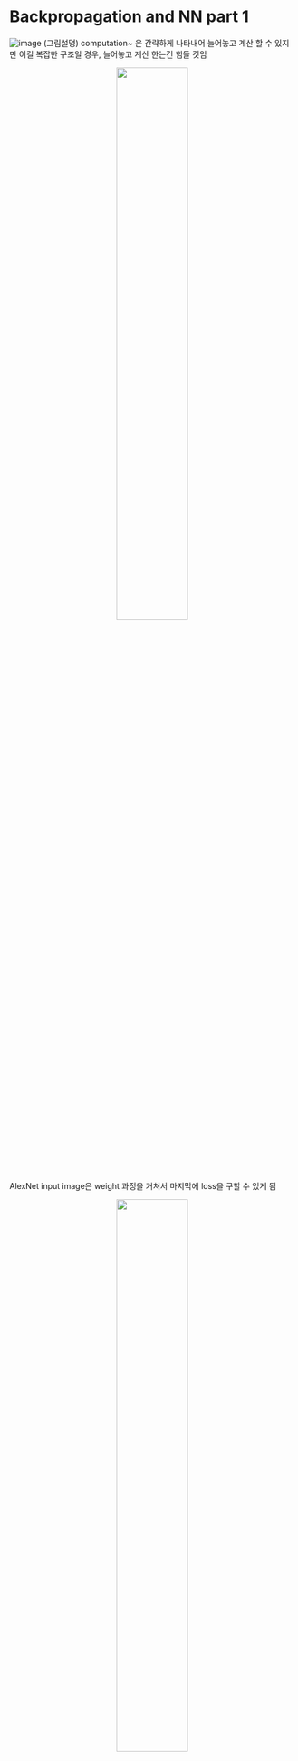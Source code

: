 # Backpropagation and NN part 1   
![image](https://user-images.githubusercontent.com/56099627/70888301-5c238f80-2023-11ea-91b4-92266db86240.png)
(그림설명) computation~ 은 간략하게 나타내어 늘어놓고 계산 할 수 있지만 이걸 복잡한 구조일 경우, 늘어놓고 계산 한는건 힘들 것임
  
<p align="center"><img width="50%" src="https://user-images.githubusercontent.com/56099627/70889040-0223c980-2025-11ea-92ef-2d048ddad8ff.png" /></p>  
AlexNet  
input image은 weight 과정을 거쳐서 마지막에 loss을 구할 수 있게 됨
  
<p align="center"><img width="50%" src="https://user-images.githubusercontent.com/56099627/70889112-267fa600-2025-11ea-997c-1984963fa495.png" /></p>  
Neural Turing Machine  
input 에서 loss을 구할 때까지 어마어마한 규모로 구성되어 있음을 확인 되지요  
  
<p align="center"><img width="50%" src="https://user-images.githubusercontent.com/56099627/70889247-79f1f400-2025-11ea-8811-f9bdd0adc555.png" /></p>  
만약에 recureent neural network의 경우, 이런 어마어마한 규모의 구성이 수백장이 복사가 되는 식이라 너무 너무 거대한 규모라 한꺼번에 모듈을 계산하는 일은 말이 되지 않는다.  
  
**그래서 (간단한 예를 통해) 하나하나 모듈별로 계산해 나가는 방법을 학습해 보자**  
  
![image](https://user-images.githubusercontent.com/56099627/70890331-22a15300-2028-11ea-9d2a-7208a2be5042.png)  
forward 시엔 local gradient을 구할 수 있고  
backward 시엔 global gradient을 구할 수 있음  
그러므로 결국엔 local gradient와 global gradient을 구해서 gradient을 구할 수 있다.  
backward 시에 chain rule 이 일어나기에 가능한거임  
  
  
  
![image](https://user-images.githubusercontent.com/56099627/70844554-6197a300-1e86-11ea-8a0d-c355f5709502.png)
  
(그림설명) 더하기(+)는 gradient distributer 즉, 그냥 전파해주는 느낌, 곱하기(x)은 gradient switcher 즉, 곱해주는 대상자를 서로 바꿔줌, MAX gate은 'router 즉, 둘 중 값이 큰 쪽만 취해준다.큰 쪽에 1이 전파되고 작은 쪽은 0을 전파해줄거임 


![image](https://user-images.githubusercontent.com/56099627/70844620-41b4af00-1e87-11ea-82a2-85db57b34aa7.png)  
(그림설명) sigmoid는 미분 하면 (1-자기자신)(자기자신) 꼴로 나오게 된다. 그러면 이 과정을 (0.73)(1-0.73)=0.2으로 계산 가능하다. 

# Neural Network
- linear score func : f = Wx
- 2-layer Neural Network : f = W_2 max( 0, W_1x)
  - max 함수는 activation 함수 중 하나인 Lelu임
  - 기본적으로 activation 함수는 non-linearity을 제공한다

![image](https://user-images.githubusercontent.com/56099627/70844941-12547100-1e8c-11ea-90c2-c1db16a7cd19.png)  
  
**Neural network에서 overfitting 일어나지 않기 위핸 방법으로 네트워크를 작게 만드는 것(hidden layer 개수 작게)이 아니라, regularization strength을 높여준다. **    
  
참고  
[1] https://www.youtube.com/watch?v=qtINaHvngm8&list=PL1Kb3QTCLIVtyOuMgyVgT-OeW0PYXl3j5&index=3, cs231n 4강 Backpropagation and NN part 1  
[2] https://cs231n.stanford.edu/2016/syllabus.html, (설명)Andy Song 
